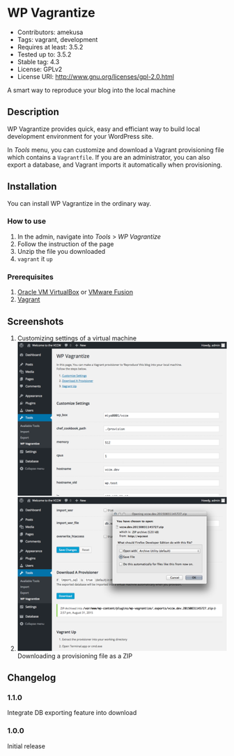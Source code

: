 # WP Vagrantize #
+ Contributors: amekusa
+ Tags: vagrant, development
+ Requires at least: 3.5.2
+ Tested up to: 3.5.2
+ Stable tag: 4.3
+ License: GPLv2
+ License URI: http://www.gnu.org/licenses/gpl-2.0.html

A smart way to reproduce your blog into the local machine

## Description ##

WP Vagrantize provides quick, easy and efficiant way to build local development environment for your WordPress site.

In *Tools* menu, you can customize and download a Vagrant provisioning file which contains a `Vagrantfile`.
If you are an administrator, you can also export a database, and Vagrant imports it automatically when provisioning.

## Installation ##

You can install WP Vagrantize in the ordinary way.

### How to use ###
1. In the admin, navigate into *Tools* > *WP Vagrantize*
2. Follow the instruction of the page
3. Unzip the file you downloaded
4. `vagrant` it `up`

### Prerequisites ###
1. [Oracle VM VirtualBox](https://www.virtualbox.org/) or [VMware Fusion](http://www.vmware.com/products/fusion)
2. [Vagrant](https://www.vagrantup.com/)

## Screenshots ##

1. Customizing settings of a virtual machine ![Screenshot 1](screenshot-1.png)
2. ![Screenshot 2](screenshot-2.png) Downloading a provisioning file as a ZIP

## Changelog ##

### 1.1.0 ###
Integrate DB exporting feature into download

### 1.0.0 ###
Initial release
